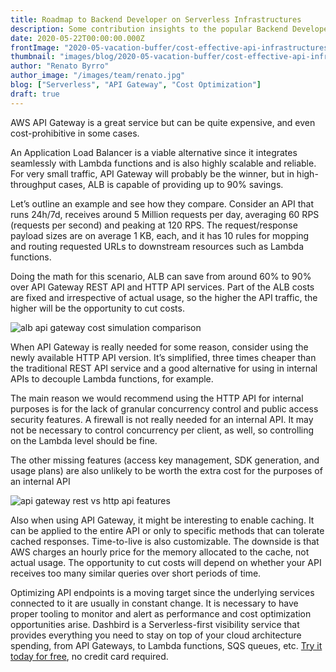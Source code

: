 ```yaml
---
title: Roadmap to Backend Developer on Serverless Infrastructures
description: Some contribution insights to the popular Backend Developer community roadmap
date: 2020-05-22T00:00:00.000Z
frontImage: "2020-05-vacation-buffer/cost-effective-api-infrastructures-for-serverless-backends.png"
thumbnail: "images/blog/2020-05-vacation-buffer/cost-effective-api-infrastructures-for-serverless-backends.png"
author: "Renato Byrro"
author_image: "/images/team/renato.jpg"
blog: ["Serverless", "API Gateway", "Cost Optimization"]
draft: true
---
```


AWS API Gateway is a great service but can be quite expensive, and even cost-prohibitive in some cases.

An Application Load Balancer is a viable alternative since it integrates seamlessly with Lambda functions and is also highly scalable and reliable. For very small traffic, API Gateway will probably be the winner, but in high-throughput cases, ALB is capable of providing up to 90% savings.

Let’s outline an example and see how they compare. Consider an API that runs 24h/7d, receives around 5 Million requests per day, averaging 60 RPS (requests per second) and peaking at 120 RPS. The request/response payload sizes are on average 1 KB, each, and it has 10 rules for mopping and routing requested URLs to downstream resources such as Lambda functions.

Doing the math for this scenario, ALB can save from around 60% to 90% over API Gateway REST API and HTTP API services. Part of the ALB costs are fixed and irrespective of actual usage, so the higher the API traffic, the higher will be the opportunity to cut costs.

![alb api gateway cost simulation comparison](/images/blog/2020-05-vacation-buffer/alb-api-gateway-cost-simulation-comparison.png "alb api gateway cost simulation comparison")


When API Gateway is really needed for some reason, consider using the newly available HTTP API version. It’s simplified, three times cheaper than the traditional REST API service and a good alternative for using in internal APIs to decouple Lambda functions, for example.

The main reason we would recommend using the HTTP API for internal purposes is for the lack of granular concurrency control and public access security features. A firewall is not really needed for an internal API. It may not be necessary to control concurrency per client, as well, so controlling on the Lambda level should be fine.

The other missing features (access key management, SDK generation, and usage plans) are also unlikely to be worth the extra cost for the purposes of an internal API

![api gateway rest vs http api features](/images/blog/2020-05-vacation-buffer/api-gateway-rest-vs-http-api-features.png "api gateway rest vs http api features")


Also when using API Gateway, it might be interesting to enable caching. It can be applied to the entire API or only to specific methods that can tolerate cached responses. Time-to-live is also customizable. The downside is that AWS charges an hourly price for the memory allocated to the cache, not actual usage. The opportunity to cut costs will depend on whether your API receives too many similar queries over short periods of time.

Optimizing API endpoints is a moving target since the underlying services connected to it are usually in constant change. It is necessary to have proper tooling to monitor and alert as performance and cost optimization opportunities arise. Dashbird is a Serverless-first visibility service that provides everything you need to stay on top of your cloud architecture spending, from API Gateways, to Lambda functions, SQS queues, etc. [Try it today for free](https://dashbird.io/#register), no credit card required.
